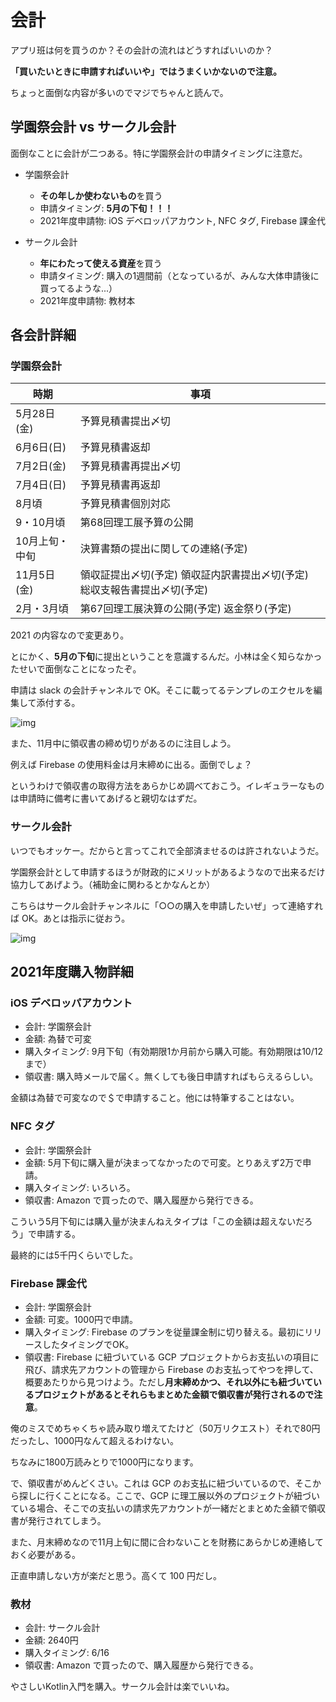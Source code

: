 # 会計

アプリ班は何を買うのか？その会計の流れはどうすればいいのか？

**「買いたいときに申請すればいいや」ではうまくいかないので注意。**

ちょっと面倒な内容が多いのでマジでちゃんと読んで。



## 学園祭会計 vs サークル会計

面倒なことに会計が二つある。特に学園祭会計の申請タイミングに注意だ。

* 学園祭会計
  * **その年しか使わないもの**を買う
  * 申請タイミング: **5月の下旬！！！**
  * 2021年度申請物: iOS デベロッパアカウント, NFC タグ, Firebase 課金代

* サークル会計
  * **年にわたって使える資産**を買う
  * 申請タイミング: 購入の1週間前（となっているが、みんな大体申請後に買ってるような...）
  * 2021年度申請物: 教材本



## 各会計詳細

### 学園祭会計

| 時期           | 事項                                                         |
| -------------- | ------------------------------------------------------------ |
| 5月28日(金)    | 予算見積書提出〆切                                           |
| 6月6日(日)     | 予算見積書返却                                               |
| 7月2日(金)     | 予算見積書再提出〆切                                         |
| 7月4日(日)     | 予算見積書再返却                                             |
| 8月頃          | 予算見積書個別対応                                           |
| 9・10月頃      | 第68回理工展予算の公開                                       |
| 10月上旬・中旬 | 決算書類の提出に関しての連絡(予定)                           |
| 11月5日(金)    | 領収証提出〆切(予定)   領収証内訳書提出〆切(予定)   総収支報告書提出〆切(予定) |
| 2月・3月頃     | 第67回理工展決算の公開(予定)   返金祭り(予定)                |

2021 の内容なので変更あり。

とにかく、**5月の下旬**に提出ということを意識するんだ。小林は全く知らなかったせいで面倒なことになったぞ。

申請は slack の会計チャンネルで OK。そこに載ってるテンプレのエクセルを編集して添付する。

![img](https://i.gyazo.com/3b5582582663ddedaa5c444ea0cefe46.png)

また、11月中に領収書の締め切りがあるのに注目しよう。

例えば Firebase の使用料金は月末締めに出る。面倒でしょ？

というわけで領収書の取得方法をあらかじめ調べておこう。イレギュラーなものは申請時に備考に書いてあげると親切なはずだ。



### サークル会計

いつでもオッケー。だからと言ってこれで全部済ませるのは許されないようだ。

学園祭会計として申請するほうが財政的にメリットがあるようなので出来るだけ協力してあげよう。（補助金に関わるとかなんとか）

こちらはサークル会計チャンネルに「○○の購入を申請したいぜ」って連絡すれば OK。あとは指示に従おう。

![img](https://i.gyazo.com/6738950795958bfe45c6ba826aa1616e.png)



## 2021年度購入物詳細

### iOS デベロッパアカウント

* 会計: 学園祭会計
* 金額: 為替で可変
* 購入タイミング: 9月下旬（有効期限1か月前から購入可能。有効期限は10/12まで）
* 領収書: 購入時メールで届く。無くしても後日申請すればもらえるらしい。

金額は為替で可変なので＄で申請すること。他には特筆することはない。



### NFC タグ

* 会計: 学園祭会計
* 金額: 5月下旬に購入量が決まってなかったので可変。とりあえず2万で申請。
* 購入タイミング: いろいろ。
* 領収書: Amazon で買ったので、購入履歴から発行できる。

こういう5月下旬には購入量が決まんねえタイプは「この金額は超えないだろう」で申請する。

最終的には5千円くらいでした。



### Firebase 課金代

* 会計: 学園祭会計
* 金額: 可変。1000円で申請。
* 購入タイミング: Firebase のプランを従量課金制に切り替える。最初にリリースしたタイミングでOK。
* 領収書: Firebase に紐づいている GCP プロジェクトからお支払いの項目に飛び、請求先アカウントの管理から Firebase のお支払ってやつを押して、概要あたりから見つけよう。ただし**月末締めかつ、それ以外にも紐づいているプロジェクトがあるとそれらもまとめた金額で領収書が発行されるので注意**。

俺のミスでめちゃくちゃ読み取り増えてたけど（50万リクエスト）それで80円だったし、1000円なんて超えるわけない。

ちなみに1800万読みとりで1000円になります。

で、領収書がめんどくさい。これは GCP のお支払に紐づいているので、そこから探しに行くことになる。ここで、GCP に理工展以外のプロジェクトが紐づいている場合、そこでの支払いの請求先アカウントが一緒だとまとめた金額で領収書が発行されてしまう。

また、月末締めなので11月上旬に間に合わないことを財務にあらかじめ連絡しておく必要がある。

正直申請しない方が楽だと思う。高くて 100 円だし。



### 教材

* 会計: サークル会計
* 金額: 2640円
* 購入タイミング: 6/16
* 領収書: Amazon で買ったので、購入履歴から発行できる。

やさしいKotlin入門を購入。サークル会計は楽でいいね。